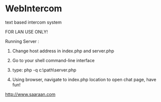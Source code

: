 # WebIntercom
text based intercom system

FOR LAN USE ONLY!

Running Server :

1. Change host address in index.php and server.php

2. Go to your shell command-line interface

3. type: 
	php -q c:\path\server.php

4. Using browser, navigate to index.php location to open chat page, have fun!

http://www.saaraan.com
